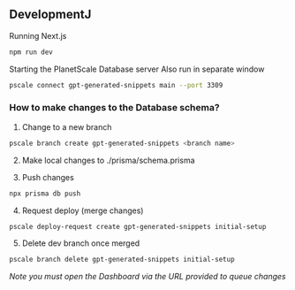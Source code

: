 
## DevelopmentJ


Running Next.js
```bash
npm run dev
```

Starting the PlanetScale Database server
Also run in separate window
```bash
pscale connect gpt-generated-snippets main --port 3309
```

### How to make changes to the Database schema?

1. Change to a new branch

```bash
pscale branch create gpt-generated-snippets <branch name>
```

2. Make local changes to ./prisma/schema.prisma

3. Push changes

```bash
npx prisma db push

```

4. Request deploy (merge changes)

```bash
pscale deploy-request create gpt-generated-snippets initial-setup
```

5. Delete dev branch once merged

```bash
pscale branch delete gpt-generated-snippets initial-setup
```

_Note you must open the Dashboard via the URL provided to queue changes_
